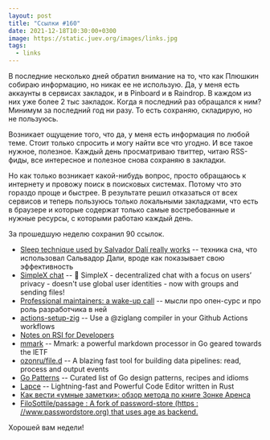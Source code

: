 ```yaml
---
layout: post
title: "Ссылки #160"
date: 2021-12-18T10:30:00+0300
image: https://static.juev.org/images/links.jpg
tags:
  - links
---
```

В последние несколько дней обратил внимание на то, что как Плюшкин собираю информацию, но никак ее не использую.
Да, у меня есть аккаунты в сервисах закладок, и в Pinboard и в Raindrop. В каждом из них уже более 2 тыс закладок.
Когда я последний раз обращался к ним? Минимум за последний год ни разу. То есть сохраняю, складирую, но не пользуюсь.

Возникает ощущение того, что да, у меня есть информация по любой теме. Стоит только спросить и могу найти все что угодно.
И все такое нужное, полезное. Каждый день просматриваю твиттер, читаю RSS-фиды, все интересное и полезное снова сохраняю в закладки.

Но как только возникает какой-нибудь вопрос, просто обращаюсь к интернету и провожу поиск в поисковых системах. Потому что это гораздо проще и быстрее.
В результате решил отказаться от всех сервисов и теперь пользуюсь только локальными закладками, что есть в браузере и которые содержат только самые востребованные и нужные ресурсы, с которыми работаю каждый день.

За прошедшую неделю сохранил 90 ссылок.

* [Sleep technique used by Salvador Dalí really works](https://www.livescience.com/little-known-sleep-stage-may-be-creative-sweet-spot) -- техника сна, что использовал Сальвадор Дали, вроде как показывает свою эффективность
* [SimpleX chat](https://github.com/simplex-chat/simplex-chat) -- 🚀 SimpleX - decentralized chat with a focus on users’ privacy - doesn't use global user identities - now with groups and sending files!
* [Professional maintainers: a wake-up call](https://blog.filippo.io/professional-maintainers/) -- мысли про опен-сурс и про роль разработчика в ней
* [actions-setup-zig](https://github.com/nektro/actions-setup-zig) -- Use a @ziglang compiler in your Github Actions workflows
* [Notes on RSI for Developers](https://www.swyx.io/rsi-tips)
* [mmark](https://github.com/mmarkdown/mmark) -- Mmark: a powerful markdown processor in Go geared towards the IETF
* [ozonru/file.d](https://github.com/ozonru/file.d) -- A blazing fast tool for building data pipelines: read, process and output events
* [Go Patterns](https://github.com/tmrts/go-patterns) -- Curated list of Go design patterns, recipes and idioms
* [Lapce](https://github.com/lapce/lapce) -- Lightning-fast and Powerful Code Editor written in Rust
* [Как вести «умные заметки»: обзор метода по книге Зонке Аренса](https://fedorovpishet.ru/zonke-ahrens-smart-notes/)
* [FiloSottile/passage : A fork of password-store (https : //www.passwordstore.org) that uses age as backend.](https://github.com/FiloSottile/passage)

Хорошей вам недели!
